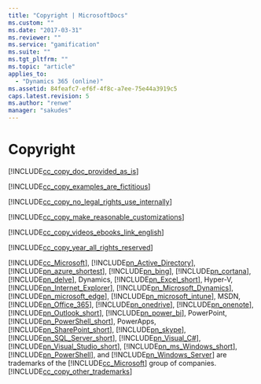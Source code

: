 ```yaml
---
title: "Copyright | MicrosoftDocs"
ms.custom: ""
ms.date: "2017-03-31"
ms.reviewer: ""
ms.service: "gamification"
ms.suite: ""
ms.tgt_pltfrm: ""
ms.topic: "article"
applies_to: 
  - "Dynamics 365 (online)"
ms.assetid: 84feafc7-ef6f-4f8c-a7ee-75e44a3919c5
caps.latest.revision: 5
ms.author: "renwe"
manager: "sakudes"
---
```

# Copyright
[!INCLUDE[cc_copy_doc_provided_as_is](../gamification/includes/cc-copy-doc-provided-as-is-md.md)]  
  
 [!INCLUDE[cc_copy_examples_are_fictitious](../gamification/includes/cc-copy-examples-are-fictitious-md.md)]  
  
 [!INCLUDE[cc_copy_no_legal_rights_use_internally](../gamification/includes/cc-copy-no-legal-rights-use-internally-md.md)]  
  
 [!INCLUDE[cc_copy_make_reasonable_customizations](../gamification/includes/cc-copy-make-reasonable-customizations-md.md)]  
  
 [!INCLUDE[cc_copy_videos_ebooks_link_english](../gamification/includes/cc-copy-videos-ebooks-link-english-md.md)]  
  
 [!INCLUDE[cc_copy_year_all_rights_reserved](../gamification/includes/cc-copy-year-all-rights-reserved-md.md)]  
  
 [!INCLUDE[cc_Microsoft](../gamification/includes/cc-microsoft-md.md)], [!INCLUDE[pn_Active_Directory](../gamification/includes/pn-active-directory-md.md)], [!INCLUDE[pn_azure_shortest](../gamification/includes/pn-azure-shortest-md.md)], [!INCLUDE[pn_bing](../gamification/includes/pn-bing-md.md)], [!INCLUDE[pn_cortana](../gamification/includes/pn-cortana-md.md)], [!INCLUDE[pn_delve](../gamification/includes/pn-delve-md.md)], Dynamics, [!INCLUDE[pn_Excel_short](../gamification/includes/pn-excel-short-md.md)], Hyper-V, [!INCLUDE[pn_Internet_Explorer](../gamification/includes/pn-internet-explorer-md.md)], [!INCLUDE[pn_Microsoft_Dynamics](../gamification/includes/pn-microsoft-dynamics-md.md)], [!INCLUDE[pn_microsoft_edge](../gamification/includes/pn-microsoft-edge-md.md)], [!INCLUDE[pn_microsoft_intune](../gamification/includes/pn-microsoft-intune-md.md)], MSDN, [!INCLUDE[pn_Office_365](../gamification/includes/pn-office-365-md.md)], [!INCLUDE[pn_onedrive](../gamification/includes/pn-onedrive-md.md)], [!INCLUDE[pn_onenote](../gamification/includes/pn-onenote-md.md)], [!INCLUDE[pn_Outlook_short](../gamification/includes/pn-outlook-short-md.md)],  [!INCLUDE[pn_power_bi](../gamification/includes/pn-power-bi-md.md)], PowerPoint, [!INCLUDE[pn_PowerShell_short](../gamification/includes/pn-powershell-short-md.md)], PowerApps, [!INCLUDE[pn_SharePoint_short](../gamification/includes/pn-sharepoint-short-md.md)], [!INCLUDE[pn_skype](../gamification/includes/pn-skype-md.md)], [!INCLUDE[pn_SQL_Server_short](../gamification/includes/pn-sql-server-short-md.md)], [!INCLUDE[pn_Visual_C#](../gamification/includes/pn-visual-csharp-md.md)], [!INCLUDE[pn_Visual_Studio_short](../gamification/includes/pn-visual-studio-short-md.md)], [!INCLUDE[pn_ms_Windows_short](../gamification/includes/pn-ms-windows-short-md.md)], [!INCLUDE[pn_PowerShell](../gamification/includes/pn-powershell-md.md)], and [!INCLUDE[pn_Windows_Server](../gamification/includes/pn-windows-server-md.md)] are trademarks of the [!INCLUDE[cc_Microsoft](../gamification/includes/cc-microsoft-md.md)] group of companies. [!INCLUDE[cc_copy_other_trademarks](../gamification/includes/cc-copy-other-trademarks-md.md)]